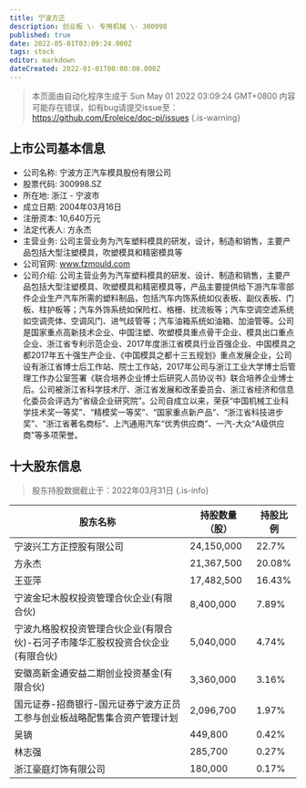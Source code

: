 ```yaml
---
title: 宁波方正
description: 创业板 \- 专用机械 \- 300998
published: true
date: 2022-05-01T03:09:24.000Z
tags: stock
editor: markdown
dateCreated: 2022-01-01T00:00:00.000Z
---
```


> 本页面由自动化程序生成于 Sun May 01 2022 03:09:24 GMT+0800
> 内容可能存在错误，如有bug请提交issue至：https://github.com/Eroleice/doc-pi/issues
{.is-warning}

## 上市公司基本信息
- 公司名称: 宁波方正汽车模具股份有限公司
- 股票代码: 300998.SZ
- 所在地: 浙江 - 宁波市
- 成立日期: 2004年03月16日
- 注册资本: 10,640万元
- 法定代表人: 方永杰
- 主营业务: 公司主营业务为汽车塑料模具的研发，设计，制造和销售，主要产品包括大型注塑模具，吹塑模具和精密模具等
- 公司官网: www.fzmould.com
- 公司介绍: 公司主营业务为汽车塑料模具的研发、设计、制造和销售，主要产品包括大型注塑模具、吹塑模具和精密模具等，产品主要提供给下游汽车零部件企业生产汽车所需的塑料制品，包括汽车内饰系统如仪表板、副仪表板、门板、柱护板等；汽车外饰系统如保险杠、格栅、扰流板等；汽车空调空滤系统如空调壳体、空调风门、进气歧管等；汽车油箱系统如油箱、加油管等。公司是国家重点高新技术企业、中国注塑、吹塑模具重点骨干企业、模具出口重点企业、浙江省专利示范企业、2017年度浙江省模具行业百强企业、中国模具之都2017年五十强生产企业、《中国模具之都十三五规划》重点发展企业，公司设有浙江省博士后工作站、院士工作站，2017年公司与浙江工业大学博士后管理工作办公室签署《联合培养企业博士后研究人员协议书》联合培养企业博士后。公司被浙江省科学技术厅、浙江省发展和改革委员会、浙江省经济和信息化委员会评选为“省级企业研究院”。公司自成立以来，荣获“中国机械工业科学技术奖一等奖”、“精模奖一等奖”、“国家重点新产品”、“浙江省科技进步奖”、“浙江省著名商标”、上汽通用汽车“优秀供应商”、一汽-大众“A级供应商”等多项荣誉。


## 十大股东信息
> 股东持股数据截止于：2022年03月31日
{.is-info}

| 股东名称 | 持股数量（股） | 持股比例 |
| --- | --- | --- |
| 宁波兴工方正控股有限公司 | 24,150,000 | 22.7% |
| 方永杰 | 21,367,500 | 20.08% |
| 王亚萍 | 17,482,500 | 16.43% |
| 宁波金玘木股权投资管理合伙企业(有限合伙) | 8,400,000 | 7.89% |
| 宁波九格股权投资管理合伙企业(有限合伙)-石河子市隆华汇股权投资合伙企业(有限合伙) | 5,040,000 | 4.74% |
| 安徽高新金通安益二期创业投资基金(有限合伙) | 3,360,000 | 3.16% |
| 国元证券-招商银行-国元证券宁波方正员工参与创业板战略配售集合资产管理计划 | 2,096,700 | 1.97% |
| 吴镝 | 449,800 | 0.42% |
| 林志强 | 285,700 | 0.27% |
| 浙江豪庭灯饰有限公司 | 180,000 | 0.17% |





